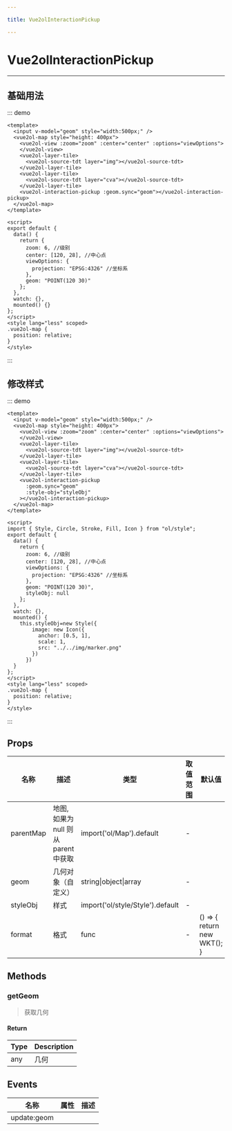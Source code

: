 ```yaml
---

title: Vue2olInteractionPickup

---
```


# Vue2olInteractionPickup

---

## 基础用法

::: demo

```vue
<template>
  <input v-model="geom" style="width:500px;" />
  <vue2ol-map style="height: 400px">
    <vue2ol-view :zoom="zoom" :center="center" :options="viewOptions">
    </vue2ol-view>
    <vue2ol-layer-tile>
      <vue2ol-source-tdt layer="img"></vue2ol-source-tdt>
    </vue2ol-layer-tile>
    <vue2ol-layer-tile>
      <vue2ol-source-tdt layer="cva"></vue2ol-source-tdt>
    </vue2ol-layer-tile>
    <vue2ol-interaction-pickup :geom.sync="geom"></vue2ol-interaction-pickup>
  </vue2ol-map>
</template>

<script>
export default {
  data() {
    return {
      zoom: 6, //级别
      center: [120, 28], //中心点
      viewOptions: {
        projection: "EPSG:4326" //坐标系
      },
      geom: "POINT(120 30)"
    };
  },
  watch: {},
  mounted() {}
};
</script>
<style lang="less" scoped>
.vue2ol-map {
  position: relative;
}
</style>
```

:::

## 修改样式

::: demo

```vue
<template>
  <input v-model="geom" style="width:500px;" />
  <vue2ol-map style="height: 400px">
    <vue2ol-view :zoom="zoom" :center="center" :options="viewOptions">
    </vue2ol-view>
    <vue2ol-layer-tile>
      <vue2ol-source-tdt layer="img"></vue2ol-source-tdt>
    </vue2ol-layer-tile>
    <vue2ol-layer-tile>
      <vue2ol-source-tdt layer="cva"></vue2ol-source-tdt>
    </vue2ol-layer-tile>
    <vue2ol-interaction-pickup
      :geom.sync="geom"
      :style-obj="styleObj"
    ></vue2ol-interaction-pickup>
  </vue2ol-map>
</template>

<script>
import { Style, Circle, Stroke, Fill, Icon } from "ol/style";
export default {
  data() {
    return {
      zoom: 6, //级别
      center: [120, 28], //中心点
      viewOptions: {
        projection: "EPSG:4326" //坐标系
      },
      geom: "POINT(120 30)",
      styleObj: null
    };
  },
  watch: {},
  mounted() {
    this.styleObj=new Style({
        image: new Icon({
          anchor: [0.5, 1],
          scale: 1,
          src: "../../img/marker.png"
        })
      })
  }
};
</script>
<style lang="less" scoped>
.vue2ol-map {
  position: relative;
}
</style>
```

:::

## Props

| 名称      | 描述                                | 类型                             | 取值范围 | 默认值                               |
| --------- | ----------------------------------- | -------------------------------- | -------- | ------------------------------------ |
| parentMap | 地图,如果为 null 则从 parent 中获取 | import('ol/Map').default         | -        |                                      |
| geom      | 几何对象（自定义）                  | string\|object\|array            | -        |                                      |
| styleObj  | 样式                                | import('ol/style/Style').default | -        |                                      |
| format    | 格式                                | func                             | -        | () => {<br/> return new WKT();<br/>} |

## Methods

### getGeom

> 获取几何

#### Return

| Type | Description |
| ---- | ----------- |
| any  | 几何        |

## Events

| 名称        | 属性 | 描述 |
| ----------- | ---- | ---- |
| update:geom |      |
